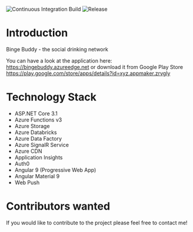 ![Continuous Integration Build](https://github.com/marxxxx/bingebuddyng/workflows/Continuous%20Integration%20Build/badge.svg)
![Release](https://vsrm.dev.azure.com/markusstrobl/_apis/public/Release/badge/addb50f0-607a-48a3-bc82-de382e0c8fad/1/1)

# Introduction
Binge Buddy - the social drinking network

You can have a look at the application here:
https://bingebuddy.azureedge.net or download it from Google Play Store 
https://play.google.com/store/apps/details?id=xyz.appmaker.zrvgly

# Technology Stack
- ASP.NET Core 3.1
- Azure Functions v3
- Azure Storage
- Azure Databricks
- Azure Data Factory
- Azure SignalR Service
- Azure CDN
- Application Insights
- Auth0
- Angular 9 (Progressive Web App)
- Angular Material 9
- Web Push

# Contributors wanted
If you would like to contribute to the project please feel free to contact me!
